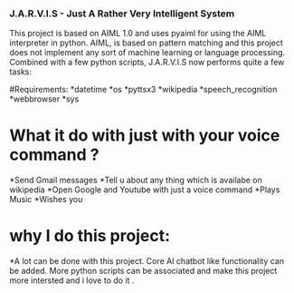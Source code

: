 ### J.A.R.V.I.S - Just A Rather Very Intelligent System ###

This project is based on AIML 1.0 and uses pyaiml for using the AIML interpreter in python. AIML, is based on pattern matching and this project does not implement any sort of machine learning or language processing. Combined with a few python scripts, J.A.R.V.I.S now performs quite a few tasks:

#Requirements:
*datetime
*os
*pyttsx3
*wikipedia
*speech_recognition
*webbrowser
*sys

# What it do with just with your voice command ?
*Send Gmail messages
*Tell u about any thing which is availabe on wikipedia
*Open  Google and Youtube with just a voice command
*Plays Music
*Wishes you 

# why I do this project:
*A lot can be done with this project. Core AI chatbot like functionality can be added. More python scripts can be associated and make this project more intersted and i love to do it .

